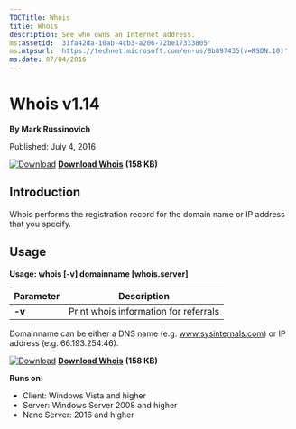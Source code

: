 ```yaml
--- 
TOCTitle: Whois
title: Whois
description: See who owns an Internet address.
ms:assetid: '31fa42da-10ab-4cb3-a206-72be17333805'
ms:mtpsurl: 'https://technet.microsoft.com/en-us/Bb897435(v=MSDN.10)'
ms.date: 07/04/2016
---
```


Whois v1.14
===========

**By Mark Russinovich**

Published: July 4, 2016

[![Download](/media/landing/sysinternals/download_sm.png)](https://download.sysinternals.com/files/WhoIs.zip) [**Download Whois**](https://download.sysinternals.com/files/WhoIs.zip) **(158 KB)**


## Introduction

Whois performs the registration record for the domain name or IP address
that you specify.

## Usage

**Usage: whois \[-v\] domainname \[whois.server\]**

|Parameter  |Description  |
|---------|---------|
|  **-v**  | Print whois information for referrals|

Domainname can be either a DNS name (e.g. www.sysinternals.com) or IP
address (e.g. 66.193.254.46).

[![Download](/media/landing/sysinternals/download_sm.png)](https://download.sysinternals.com/files/WhoIs.zip) [**Download Whois**](https://download.sysinternals.com/files/WhoIs.zip) **(158 KB)**

**Runs on:**

-   Client: Windows Vista and higher
-   Server: Windows Server 2008 and higher
-   Nano Server: 2016 and higher



